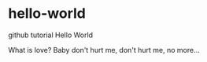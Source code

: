 # hello-world
github tutorial Hello World

What is love? Baby don't hurt me, don't hurt me, no more...
